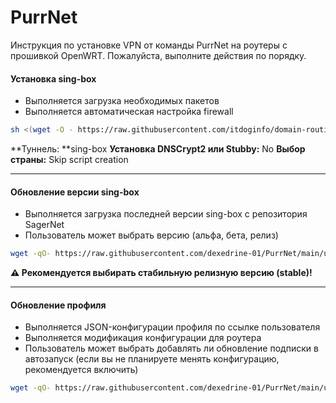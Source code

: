 # PurrNet
Инструкция по установке VPN от команды PurrNet на роутеры с прошивкой OpenWRT. Пожалуйста, выполните действия по порядку.

#### Установка sing-box

- Выполняется загрузка необходимых пакетов
- Выполняется автоматическая настройка firewall

```bash
sh <(wget -O - https://raw.githubusercontent.com/itdoginfo/domain-routing-openwrt/master/getdomains-install.sh)
```

**Туннель: **sing-box
**Установка DNSCrypt2 или Stubby:** No
**Выбор страны:** Skip script creation

------------

#### Обновление версии sing-box

- Выполняется загрузка последней версии sing-box с репозитория SagerNet
- Пользователь может выбрать версию (альфа, бета, релиз)

```bash
wget -qO- https://raw.githubusercontent.com/dexedrine-01/PurrNet/main/update_sing-box.sh | sh
```
**⚠️ Рекомендуется выбирать стабильную релизную версию (stable)!**

------------

#### Обновление профиля

- Выполняется JSON-конфигурации профиля по ссылке пользователя
- Выполняется модификация конфигурации для роутера
- Пользователь может выбрать добавлять ли обновление подписки в автозапуск (если вы не планируете менять конфигурацию, рекомендуется включить)

```bash
wget -qO- https://raw.githubusercontent.com/dexedrine-01/PurrNet/main/update_config.sh | sh
```
